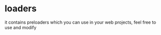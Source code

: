 # loaders
it contains preloaders which you can use in your web projects, feel free to use and modify
